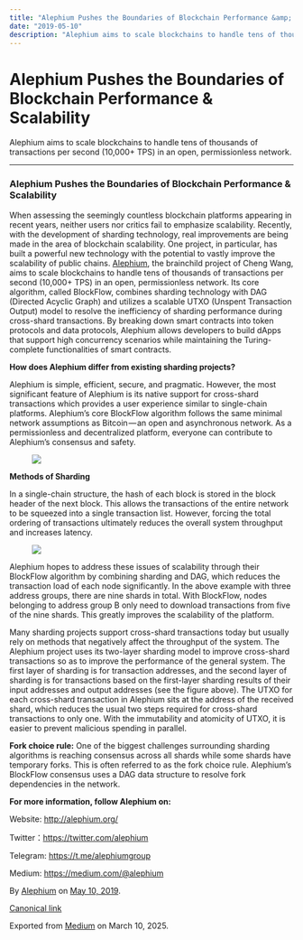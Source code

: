 ```yaml
---
title: "Alephium Pushes the Boundaries of Blockchain Performance &amp; Scalability"
date: "2019-05-10"
description: "Alephium aims to scale blockchains to handle tens of thousands of transactions per second (10,000+ TPS) in an open, permissionless network."
---
```


<div>

# Alephium Pushes the Boundaries of Blockchain Performance & Scalability

</div>

<div class="section p-summary" field="subtitle">

Alephium aims to scale blockchains to handle tens of thousands of transactions per second (10,000+ TPS) in an open, permissionless network.

</div>

<div class="section e-content" field="body">

<div id="bfa0" class="section section section--body section--first section--last">

<div class="section-divider">

------------------------------------------------------------------------

</div>

<div class="section-content">

<div class="section-inner sectionLayout--insetColumn">

### Alephium Pushes the Boundaries of Blockchain Performance & Scalability

When assessing the seemingly countless blockchain platforms appearing in recent years, neither users nor critics fail to emphasize scalability. Recently, with the development of sharding technology, real improvements are being made in the area of blockchain scalability. One project, in particular, has built a powerful new technology with the potential to vastly improve the scalability of public chains. <a href="http://pr.report/Lr8w4Saq" class="markup--anchor markup--p-anchor" data-href="http://pr.report/Lr8w4Saq" rel="nofollow noopener noopener" target="_blank">Alephium</a>, the brainchild project of Cheng Wang, aims to scale blockchains to handle tens of thousands of transactions per second (10,000+ TPS) in an open, permissionless network. Its core algorithm, called BlockFlow, combines sharding technology with DAG (Directed Acyclic Graph) and utilizes a scalable UTXO (Unspent Transaction Output) model to resolve the inefficiency of sharding performance during cross-shard transactions. By breaking down smart contracts into token protocols and data protocols, Alephium allows developers to build dApps that support high concurrency scenarios while maintaining the Turing-complete functionalities of smart contracts.

**How does Alephium differ from existing sharding projects?**

Alephium is simple, efficient, secure, and pragmatic. However, the most significant feature of Alephium is its native support for cross-shard transactions which provides a user experience similar to single-chain platforms. Alephium’s core BlockFlow algorithm follows the same minimal network assumptions as Bitcoin — an open and asynchronous network. As a permissionless and decentralized platform, everyone can contribute to Alephium’s consensus and safety.

<figure id="3c4d" class="graf graf--figure graf-after--p">
<img src="https://cdn-images-1.medium.com/max/800/1*SKT0MrsbSBmxhF8WiazF-g.png" class="graf-image" data-image-id="1*SKT0MrsbSBmxhF8WiazF-g.png" data-width="1180" data-height="230" data-is-featured="true" />
</figure>

**Methods of Sharding**

In a single-chain structure, the hash of each block is stored in the block header of the next block. This allows the transactions of the entire network to be squeezed into a single transaction list. However, forcing the total ordering of transactions ultimately reduces the overall system throughput and increases latency.

<figure id="0fd9" class="graf graf--figure graf-after--p">
<img src="https://cdn-images-1.medium.com/max/800/0*Oc3nPKYp3Hc9Thi2.jpeg" class="graf-image" data-image-id="0*Oc3nPKYp3Hc9Thi2.jpeg" data-width="601" data-height="304" />
</figure>

Alephium hopes to address these issues of scalability through their BlockFlow algorithm by combining sharding and DAG, which reduces the transaction load of each node significantly. In the above example with three address groups, there are nine shards in total. With BlockFlow, nodes belonging to address group B only need to download transactions from five of the nine shards. This greatly improves the scalability of the platform.

Many sharding projects support cross-shard transactions today but usually rely on methods that negatively affect the throughput of the system. The Alephium project uses its two-layer sharding model to improve cross-shard transactions so as to improve the performance of the general system. The first layer of sharding is for transaction addresses, and the second layer of sharding is for transactions based on the first-layer sharding results of their input addresses and output addresses (see the figure above). The UTXO for each cross-shard transaction in Alephium sits at the address of the received shard, which reduces the usual two steps required for cross-shard transactions to only one. With the immutability and atomicity of UTXO, it is easier to prevent malicious spending in parallel.

**Fork choice rule:** One of the biggest challenges surrounding sharding algorithms is reaching consensus across all shards while some shards have temporary forks. This is often referred to as the fork choice rule. Alephium’s BlockFlow consensus uses a DAG data structure to resolve fork dependencies in the network.

**For more information, follow Alephium on:**

Website: <a href="http://alephium.org/" class="markup--anchor markup--p-anchor" data-href="http://alephium.org/" rel="nofollow noopener" target="_blank">http://alephium.org/</a>

Twitter：<a href="https://twitter.com/alephium" class="markup--anchor markup--p-anchor" data-href="https://twitter.com/alephium" rel="noopener" target="_blank">https://twitter.com/alephium</a>

Telegram: <a href="https://t.me/alephiumgroup" class="markup--anchor markup--p-anchor" data-href="https://t.me/alephiumgroup" rel="nofollow noopener" target="_blank">https://t.me/alephiumgroup</a>

Medium: <a href="https://medium.com/@alephium" class="markup--anchor markup--p-anchor" data-href="https://medium.com/@alephium" rel="nofollow" target="_blank">https://medium.com/@alephium</a>

</div>

</div>

</div>

</div>

By <a href="https://medium.com/@alephium" class="p-author h-card">Alephium</a> on [May 10, 2019](https://medium.com/p/1ab619038daa).

<a href="https://medium.com/@alephium/alephium-pushes-the-boundaries-of-blockchain-performance-scalability-1ab619038daa" class="p-canonical">Canonical link</a>

Exported from [Medium](https://medium.com) on March 10, 2025.
